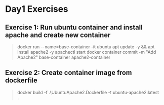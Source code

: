 # Day1 Exercises
## Exercise 1: Run ubuntu container and install apache and create new container
> docker run --name=base-container -it ubuntu
> apt update -y && apt install apache2 -y
> apachectl start
> docker container commit -m "Add Apache2" base-container apache2-container

## Exercise 2: Create container image from dockerfile
> docker build -f .\UbuntuApache2.Dockerfile -t ubuntu-apache2:latest .